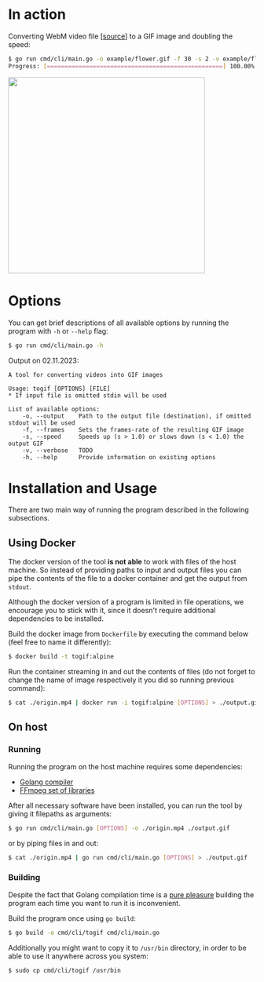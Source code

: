 # In action

Converting WebM video file [[source](https://interactive-examples.mdn.mozilla.net/media/cc0-videos/flower.webm)] to a GIF image and doubling the speed:

```bash
$ go run cmd/cli/main.go -o example/flower.gif -f 30 -s 2 -v example/flower.webm
Progress: [==================================================] 100.00% | ETA: 0s
```

<img src="example/flower.gif" style="width: 400px" />

# Options

You can get brief descriptions of all available options by running the program with `-h` or `--help` flag:

```bash
$ go run cmd/cli/main.go -h
```

Output on 02.11.2023:
```
A tool for converting videos into GIF images

Usage: togif [OPTIONS] [FILE]
* If input file is omitted stdin will be used

List of available options:
    -o, --output    Path to the output file (destination), if omitted stdout will be used
    -f, --frames    Sets the frames-rate of the resulting GIF image
    -s, --speed     Speeds up (s > 1.0) or slows down (s < 1.0) the output GIF
    -v, --verbose   TODO
    -h, --help      Provide information on existing options
```

# Installation and Usage

There are two main way of running the program described in the following subsections.

## Using Docker

The docker version of the tool **is not able** to work with files of the host machine. So instead of providing paths to input and output files you can pipe the contents of the file to a docker container and get the output from `stdout`.

Although the docker version of a program is limited in file operations, we encourage you to stick with it, since it doesn't require additional dependencies to be installed.

Build the docker image from `Dockerfile` by executing the command below (feel free to name it differently):

```bash
$ docker build -t togif:alpine
```

Run the container streaming in and out the contents of files (do not forget to change the name of image respectively it you did so running previous command):

```bash
$ cat ./origin.mp4 | docker run -i togif:alpine [OPTIONS] > ./output.gif
```

## On host

### Running

Running the program on the host machine requires some dependencies:

* [Golang compiler](https://go.dev/doc/install)
* [FFmpeg set of libraries](https://ffmpeg.org/download.html)

After all necessary software have been installed, you can run the tool by giving it filepaths as arguments:

```bash
$ go run cmd/cli/main.go [OPTIONS] -o ./origin.mp4 ./output.gif
```

or by piping files in and out:

```bash
$ cat ./origin.mp4 | go run cmd/cli/main.go [OPTIONS] > ./output.gif
```

### Building

Despite the fact that Golang compilation time is a <u>pure pleasure</u> building the program each time you want to run it is inconvenient.

Build the program once using `go build`:

```bash
$ go build -o cmd/cli/togif cmd/cli/main.go
```

Additionally you might want to copy it to `/usr/bin` directory, in order to be able to use it anywhere across you system:

```bash
$ sudo cp cmd/cli/togif /usr/bin
```
